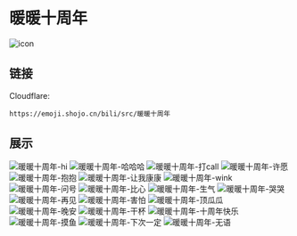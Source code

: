 # 暖暖十周年
![icon](https://emoji.shojo.cn/bili/src/暖暖十周年/icon.png)
## 链接
Cloudflare:
```
https://emoji.shojo.cn/bili/src/暖暖十周年
```
## 展示
![暖暖十周年-hi](https://emoji.shojo.cn/bili/src/暖暖十周年/暖暖十周年-hi.png)
![暖暖十周年-哈哈哈](https://emoji.shojo.cn/bili/src/暖暖十周年/暖暖十周年-哈哈哈.png)
![暖暖十周年-打call](https://emoji.shojo.cn/bili/src/暖暖十周年/暖暖十周年-打call.png)
![暖暖十周年-许愿](https://emoji.shojo.cn/bili/src/暖暖十周年/暖暖十周年-许愿.png)
![暖暖十周年-抱抱](https://emoji.shojo.cn/bili/src/暖暖十周年/暖暖十周年-抱抱.png)
![暖暖十周年-让我康康](https://emoji.shojo.cn/bili/src/暖暖十周年/暖暖十周年-让我康康.png)
![暖暖十周年-wink](https://emoji.shojo.cn/bili/src/暖暖十周年/暖暖十周年-wink.png)
![暖暖十周年-问号](https://emoji.shojo.cn/bili/src/暖暖十周年/暖暖十周年-问号.png)
![暖暖十周年-比心](https://emoji.shojo.cn/bili/src/暖暖十周年/暖暖十周年-比心.png)
![暖暖十周年-生气](https://emoji.shojo.cn/bili/src/暖暖十周年/暖暖十周年-生气.png)
![暖暖十周年-哭哭](https://emoji.shojo.cn/bili/src/暖暖十周年/暖暖十周年-哭哭.png)
![暖暖十周年-再见](https://emoji.shojo.cn/bili/src/暖暖十周年/暖暖十周年-再见.png)
![暖暖十周年-害怕](https://emoji.shojo.cn/bili/src/暖暖十周年/暖暖十周年-害怕.png)
![暖暖十周年-顶瓜瓜](https://emoji.shojo.cn/bili/src/暖暖十周年/暖暖十周年-顶瓜瓜.png)
![暖暖十周年-晚安](https://emoji.shojo.cn/bili/src/暖暖十周年/暖暖十周年-晚安.png)
![暖暖十周年-干杯](https://emoji.shojo.cn/bili/src/暖暖十周年/暖暖十周年-干杯.png)
![暖暖十周年-十周年快乐](https://emoji.shojo.cn/bili/src/暖暖十周年/暖暖十周年-十周年快乐.png)
![暖暖十周年-摸鱼](https://emoji.shojo.cn/bili/src/暖暖十周年/暖暖十周年-摸鱼.png)
![暖暖十周年-下次一定](https://emoji.shojo.cn/bili/src/暖暖十周年/暖暖十周年-下次一定.png)
![暖暖十周年-无语](https://emoji.shojo.cn/bili/src/暖暖十周年/暖暖十周年-无语.png)
